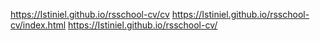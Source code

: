 https://Istiniel.github.io/rsschool-cv/cv
https://Istiniel.github.io/rsschool-cv/index.html
https://Istiniel.github.io/rsschool-cv/
